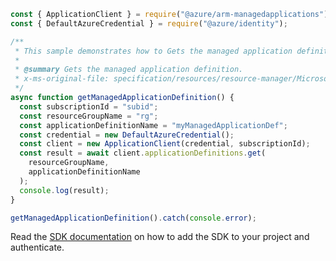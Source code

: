 ```javascript
const { ApplicationClient } = require("@azure/arm-managedapplications");
const { DefaultAzureCredential } = require("@azure/identity");

/**
 * This sample demonstrates how to Gets the managed application definition.
 *
 * @summary Gets the managed application definition.
 * x-ms-original-file: specification/resources/resource-manager/Microsoft.Solutions/stable/2018-06-01/examples/getApplicationDefinition.json
 */
async function getManagedApplicationDefinition() {
  const subscriptionId = "subid";
  const resourceGroupName = "rg";
  const applicationDefinitionName = "myManagedApplicationDef";
  const credential = new DefaultAzureCredential();
  const client = new ApplicationClient(credential, subscriptionId);
  const result = await client.applicationDefinitions.get(
    resourceGroupName,
    applicationDefinitionName
  );
  console.log(result);
}

getManagedApplicationDefinition().catch(console.error);
```

Read the [SDK documentation](https://github.com/Azure/azure-sdk-for-js/blob/%40azure%2Farm-managedapplications_2.0.1/sdk/managedapplications/arm-managedapplications/README.md) on how to add the SDK to your project and authenticate.
